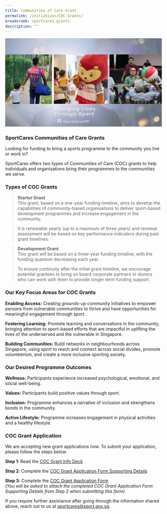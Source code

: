 ```yaml
---
title: Communities of Care Grant
permalink: /initiatives/COC-Grants/
breadcrumb: sportcares grants
description: ""
---
```

![](/images/26952937-3300-494A-8AB4-CD414CD75B83.png)

### SportCares Communities of Care Grants

Looking for funding to bring a sports programme to the community you live or work in? 

SportCares offers two types of Communities of Care (COC) grants to help individuals and organisations bring their programmes to the communities we serve. 

### Types of COC Grants


>__Starter Grant__  
This grant, based on a one-year funding timeline, aims to develop the capabilities of community-based organisations to deliver sport-based development programmes and increase engagement in the community.               

>It is renewable yearly (up to a maximum of three years) and renewal assessment will be based on key performance indicators during past grant timelines. 



>__Development Grant__                                                                                                       
>This grant will be based on a three-year funding timeline, with the funding quantum decreasing each year.  

> To ensure continuity after the initial grant timeline, we encourage potential grantees to bring on board corporate partners or donors who can work with them to provide longer term funding support.



### Our Key Focus Areas for COC Grants                                              

__Enabling Access:__ Creating grounds-up community initiatives to empower persons from vulnerable communities to thrive and have opportunities for meaningful engagement through sport.

__Fostering Learning:__ Promote learning and conversations in the community, bringing attention to sport-based efforts that are impactful in uplifting the lives of the underserved and the vulnerable in Singapore.

__Building Communities:__ Build networks in neighbourhoods across Singapore, using sport to reach and connect across social divides, promote volunteerism, and create a more inclusive sporting society.

### Our Desired Programme Outcomes                                  
__Wellness:__ Participants experience increased psychological, emotional, and social well-being. 

__Values:__ Participants build positive values through sport. 

__Inclusion:__ Programme enhances a narrative of inclusion and strengthens bonds in the community. 

__Active Lifestyle:__ Programme increases engagement in physical activities and a healthy lifestyle. 



### COC Grant Application

We are accepting new grant applications now. To submit your application, please follow the steps below. 

__Step 1__: Read the [COC Grant Info Deck]() 

__Step 2__: Complete the [COC Grant Application Form Supporting Details](https://docs.google.com/file/d/1VDp1ChXkNobO9OG0WosXil2wtwYqvAq9/edit?usp=docslist_api&filetype=msword)

__Step 3__: Complete the [COC Grant Application Form](https://form.gov.sg/61e14d9b80623800132494fd )  
(*You will be asked to attach  the completed COC Grant Application Form Supporting Details from Step 2 when submitting this form)*

If you require further assistance after going through the information shared above, reach out to us at <sportcares@sport.gov.sg>.